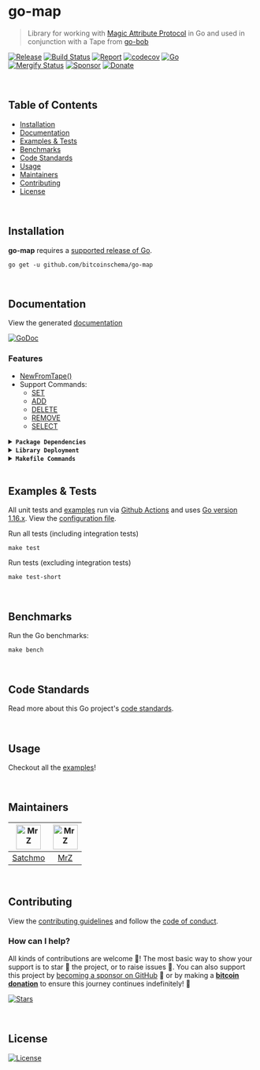 # go-map
> Library for working with [Magic Attribute Protocol](https://github.com/rohenaz/MAP) in Go and used in conjunction with a Tape from [go-bob](https://github.com/bitcoinschema/go-bob)

[![Release](https://img.shields.io/github/release-pre/BitcoinSchema/go-map.svg?logo=github&style=flat&v=3)](https://github.com/BitcoinSchema/go-map/releases)
[![Build Status](https://img.shields.io/github/actions/workflow/status/BitcoinSchema/go-map/run-tests.yml?branch=master&logo=github&v=3)](https://github.com/BitcoinSchema/go-map/actions)
[![Report](https://goreportcard.com/badge/github.com/BitcoinSchema/go-map?style=flat&v=3)](https://goreportcard.com/report/github.com/BitcoinSchema/go-map)
[![codecov](https://codecov.io/gh/BitcoinSchema/go-map/branch/master/graph/badge.svg?v=3)](https://codecov.io/gh/BitcoinSchema/go-map)
[![Go](https://img.shields.io/github/go-mod/go-version/BitcoinSchema/go-map?v=3)](https://golang.org/)
<br>
[![Mergify Status](https://img.shields.io/endpoint.svg?url=https://api.mergify.com/v1/badges/BitcoinSchema/go-map&style=flat&v=3)](https://mergify.io)
[![Sponsor](https://img.shields.io/badge/sponsor-BitcoinSchema-181717.svg?logo=github&style=flat&v=3)](https://github.com/sponsors/BitcoinSchema)
[![Donate](https://img.shields.io/badge/donate-bitcoin-ff9900.svg?logo=bitcoin&style=flat&v=3)](https://gobitcoinsv.com/#sponsor?utm_source=github&utm_medium=sponsor-link&utm_campaign=go-map&utm_term=go-map&utm_content=go-map)

<br/>

## Table of Contents
- [Installation](#installation)
- [Documentation](#documentation)
- [Examples & Tests](#examples--tests)
- [Benchmarks](#benchmarks)
- [Code Standards](#code-standards)
- [Usage](#usage)
- [Maintainers](#maintainers)
- [Contributing](#contributing)
- [License](#license)

<br/>

## Installation

**go-map** requires a [supported release of Go](https://golang.org/doc/devel/release.html#policy).
```shell script
go get -u github.com/bitcoinschema/go-map
```

<br/>

## Documentation
View the generated [documentation](https://pkg.go.dev/github.com/bitcoinschema/go-map)

[![GoDoc](https://godoc.org/github.com/bitcoinschema/go-map?status.svg&style=flat)](https://pkg.go.dev/github.com/bitcoinschema/go-map)

### Features
- [NewFromTape()](bob.go)
- Support Commands:
  - [SET](magic.go)
  - [ADD](magic.go)
  - [DELETE](magic.go)
  - [REMOVE](magic.go)
  - [SELECT](magic.go)

<details>
<summary><strong><code>Package Dependencies</code></strong></summary>
<br/>

- [bitcoinschema/go-bob](https://github.com/bitcoinschema/go-bob)
</details>

<details>
<summary><strong><code>Library Deployment</code></strong></summary>
<br/>

[goreleaser](https://github.com/goreleaser/goreleaser) for easy binary or library deployment to Github and can be installed via: `brew install goreleaser`.

The [.goreleaser.yml](.goreleaser.yml) file is used to configure [goreleaser](https://github.com/goreleaser/goreleaser).

Use `make release-snap` to create a snapshot version of the release, and finally `make release` to ship to production.
</details>

<details>
<summary><strong><code>Makefile Commands</code></strong></summary>
<br/>

View all `makefile` commands
```shell script
make help
```

List of all current commands:
```text
all                   Runs multiple commands
clean                 Remove previous builds and any test cache data
clean-mods            Remove all the Go mod cache
coverage              Shows the test coverage
diff                  Show the git diff
generate              Runs the go generate command in the base of the repo
godocs                Sync the latest tag with GoDocs
help                  Show this help message
install               Install the application
install-go            Install the application (Using Native Go)
install-releaser      Install the GoReleaser application
lint                  Run the golangci-lint application (install if not found)
release               Full production release (creates release in Github)
release               Runs common.release then runs godocs
release-snap          Test the full release (build binaries)
release-test          Full production test release (everything except deploy)
replace-version       Replaces the version in HTML/JS (pre-deploy)
tag                   Generate a new tag and push (tag version=0.0.0)
tag-remove            Remove a tag if found (tag-remove version=0.0.0)
tag-update            Update an existing tag to current commit (tag-update version=0.0.0)
test                  Runs lint and ALL tests
test-ci               Runs all tests via CI (exports coverage)
test-ci-no-race       Runs all tests via CI (no race) (exports coverage)
test-ci-short         Runs unit tests via CI (exports coverage)
test-no-lint          Runs just tests
test-short            Runs vet, lint and tests (excludes integration tests)
test-unit             Runs tests and outputs coverage
uninstall             Uninstall the application (and remove files)
update-linter         Update the golangci-lint package (macOS only)
vet                   Run the Go vet application
```
</details>

<br/>

## Examples & Tests
All unit tests and [examples](examples) run via [Github Actions](https://github.com/BitcoinSchema/go-map/actions) and
uses [Go version 1.16.x](https://golang.org/doc/go1.16). View the [configuration file](.github/workflows/run-tests.yml).

Run all tests (including integration tests)
```shell script
make test
```

Run tests (excluding integration tests)
```shell script
make test-short
```

<br/>

## Benchmarks
Run the Go benchmarks:
```shell script
make bench
```

<br/>

## Code Standards
Read more about this Go project's [code standards](.github/CODE_STANDARDS.md).

<br/>

## Usage
Checkout all the [examples](examples)!

<br/>

## Maintainers
| [<img src="https://github.com/rohenaz.png" height="50" alt="MrZ" />](https://github.com/rohenaz) | [<img src="https://github.com/mrz1836.png" height="50" alt="MrZ" />](https://github.com/mrz1836) |
|:------------------------------------------------------------------------------------------------:|:------------------------------------------------------------------------------------------------:|
|                              [Satchmo](https://github.com/rohenaz)                               |                                [MrZ](https://github.com/mrz1836)                                 |

<br/>

## Contributing

View the [contributing guidelines](.github/CONTRIBUTING.md) and follow the [code of conduct](.github/CODE_OF_CONDUCT.md).

### How can I help?
All kinds of contributions are welcome :raised_hands:!
The most basic way to show your support is to star :star2: the project, or to raise issues :speech_balloon:.
You can also support this project by [becoming a sponsor on GitHub](https://github.com/sponsors/BitcoinSchema) :clap:
or by making a [**bitcoin donation**](https://gobitcoinsv.com/#sponsor?utm_source=github&utm_medium=sponsor-link&utm_campaign=go-map&utm_term=go-map&utm_content=go-map) to ensure this journey continues indefinitely! :rocket:

[![Stars](https://img.shields.io/github/stars/BitcoinSchema/go-map?label=Please%20like%20us&style=social)](https://github.com/BitcoinSchema/go-map/stargazers)

<br/>

## License

[![License](https://img.shields.io/github/license/BitcoinSchema/go-map.svg?style=flat&v=3)](LICENSE)
